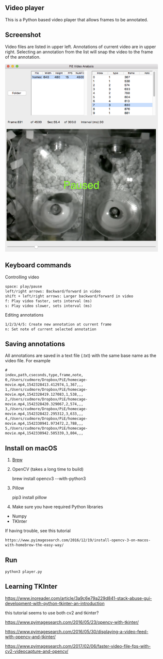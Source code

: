 ## Video player

This is a Python based video player that allows frames to be annotated.

## Screenshot

Video files are listed in upper left. Annotations of current video are in upper right. Selecting an annotation from the list will snap the video to the frame of the annotation.

<IMG SRC="img/player-screenshot.png" width=550>

## Keyboard commands

Controlling video

```
space: play/pause
left/right arrows: Backward/forward in video
shift + left/right arrows: Larger backward/forward in video
f: Play video faster, sets interval (ms)
s: Play video slower, sets interval (ms)
```

Editing annotations

```
1/2/3/4/5: Create new annotation at current frame
n: Set note of current selected annotation
```

## Saving annotations

All annotations are saved in a text file (.txt) with the same base name as the video file. For example

```
#
index,path,cseconds,type,frame,note,
0,/Users/cudmore/Dropbox/PiE/homecage-movie.mp4,1542328413.412974,1,367,,,
1,/Users/cudmore/Dropbox/PiE/homecage-movie.mp4,1542328419.127083,1,538,,,
2,/Users/cudmore/Dropbox/PiE/homecage-movie.mp4,1542328420.329067,2,574,,,
3,/Users/cudmore/Dropbox/PiE/homecage-movie.mp4,1542328422.295312,3,633,,,
4,/Users/cudmore/Dropbox/PiE/homecage-movie.mp4,1542330941.973472,2,788,,,
5,/Users/cudmore/Dropbox/PiE/homecage-movie.mp4,1542330942.505339,3,804,,,
```

## Install on macOS

1)  [Brew](https://brew.sh/)

2) OpenCV (takes a long time to build)
	
	brew install opencv3 --with-python3

3) Pillow

	pip3 install pillow

4) Make sure you have required Python libraries

 - Numpy
 - TKInter
	
If having trouble, see this tutorial

	https://www.pyimagesearch.com/2016/12/19/install-opencv-3-on-macos-with-homebrew-the-easy-way/

## Run

	python3 player.py
	
## Learning TKInter

https://www.inoreader.com/article/3a9c6e79a229d841-stack-abuse-gui-development-with-python-tkinter-an-introduction

this tutorial seems to use both cv2 and tkinter?

https://www.pyimagesearch.com/2016/05/23/opencv-with-tkinter/

https://www.pyimagesearch.com/2016/05/30/displaying-a-video-feed-with-opencv-and-tkinter/

https://www.pyimagesearch.com/2017/02/06/faster-video-file-fps-with-cv2-videocapture-and-opencv/
